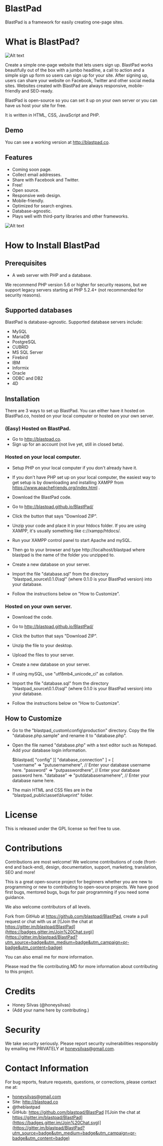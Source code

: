 # BlastPad
BlastPad is a framework for easily creating one-page sites. 



# What is BlastPad?

![Alt text](/blastpad_source/0.1.0/screenshot/blastpad_screenshot.png)

Create a simple one-page website that lets users sign up.  BlastPad works beautifully out of the box with a jumbo headline, a call to action and a simple sign up form so users can sign up for your site.  After signing up, users can share your website on Facebook, Twitter and other social media sites.  Websites created with BlastPad are always responsive, mobile-friendly and SEO-ready. 

BlastPad is open-source so you can set it up on your own server or you can have us host your site for free.

It is written in HTML, CSS, JavaScript and PHP.



## Demo

You can see a working version at http://blastpad.co.


## Features

 - Coming soon page.
 - Collect email addresses.
 - Share with Facebook and Twitter.
 - Free!
 - Open source.
 - Responsive web design.
 - Mobile-friendly.
 - Optimized for search engines.
 - Database-agnostic.
 - Plays well with third-party libraries and other frameworks.
 
![Alt text](/blastpad_source/0.1.0/screenshot/feature.png)
 


# How to Install BlastPad

## Prerequisites

 - A web server with PHP and a database.

We recommend PHP version 5.6 or higher for security reasons, but we support legacy servers starting at PHP 5.2.4+ (not recommended for security reasons).



## Supported databases

BlastPad is database-agnostic.  Supported database servers include:

  - MySQL
  - MariaDB
  - PostgreSQL
  - CUBRID
  - MS SQL Server
  - Firebird
  - IBM
  - Informix
  - Oracle
  - ODBC and DB2
  - 4D



## Installation  
  
There are 3 ways to set up BlastPad.  You can either have it hosted on BlastPad.co, hosted on your local computer or hosted on your own server.


### (Easy) Hosted on BlastPad.  

  - Go to http://blastpad.co.
  - Sign up for an account (not live yet, still in closed beta).

  
### Hosted on your local computer.  

  - Setup PHP on your local computer if you don't already have it. 
   - If you don't have PHP set up on your local computer, the easiest way to get setup is by downloading and installing XAMPP from https://www.apachefriends.org/index.html .   
 
  - Download the BlastPad code. 
   - Go to http://blastpad.github.io/BlastPad/
   - Click the button that says "Download ZIP".
   
  - Unzip your code and place it in your htdocs folder.  If you are using XAMPP, it's usually something like c://xampp/htdocs/.  
  
  - Run your XAMPP control panel to start Apache and mySQL.  
   - Then go to your browser and type http://localhost/blastpad where blastpad is the name of the folder you unzipped to.
  
  - Create a new database on your server.
   - Import the file "database.sql" from the directory "blastpad_source\0.1.0\sql" (where 0.1.0 is your BlastPad version) into your database.
  
  - Follow the instructions below on "How to Customize".


### Hosted on your own server. 

  - Download the code.
   - Go to http://blastpad.github.io/BlastPad/
   - Click the button that says "Download ZIP".
   - Unzip the file to your desktop.

  - Upload the files to your server.  
 
  - Create a new database on your server.  
   - If using mySQL, use "utf8mb4_unicode_ci" as collation.
   - Import the file "database.sql" from the directory "blastpad_source\0.1.0\sql" (where 0.1.0 is your BlastPad version) into your database.
   
  - Follow the instructions below on "How to Customize".

 
## How to Customize

 - Go to the "blastpad_custom\config\production" directory.  Copy the file "database.php.sample" and rename it to "database.php".

 - Open the file named "database.php" with a text editor such as Notepad.  
   Add your database login information. 

  	$blastpad[ "config" ][ "database_connection" ] = [	
		"username" 			=> "putusernamehere",			// Enter your database username here.
		"password" 			=> "putpasswordhere",			// Enter your database password here.
		"database" 			=> "putdatabasenamehere",		// Enter your database name here. 
			
 - The main HTML and CSS files are in the "blastpad_public\asset\blueprint\" folder.
 


# License

This is released under the GPL license so feel free to use.



# Contributions

Contributions are most welcome!   We welcome contributions of code (front-end and back-end), design, documentation, support, marketing, translation, SEO and more!  

This is a great open-source project for beginners whether you are new to programming or new to contributing to open-source projects.  We have good first bugs, mentored bugs, bugs for pair programming if you need some guidance.

We also welcome contributors of all levels. 

Fork from GitHub at https://github.com/blastpad/BlastPad, create a pull request or chat with us at [![Join the chat at https://gitter.im/blastpad/BlastPad](https://badges.gitter.im/Join%20Chat.svg)](https://gitter.im/blastpad/BlastPad?utm_source=badge&utm_medium=badge&utm_campaign=pr-badge&utm_content=badge)

You can also email me for more information.

Please read the file contributing.MD for more information about contributing to this project.



# Credits

 - Honey Silvas (@honeysilvas)
 - (Add your name here by contributing.)


 
# Security 
 
We take security seriously.  Please report security vulnerabilities responsibly by emailing me PRIVATELY at honeysilvas@gmail.com. 



# Contact Information

For bug reports, feature requests, questions, or corrections, please contact me at:

 - honeysilvas@gmail.com
 - Site: http://blastpad.co
 - @theblastpad
 - GitHub: https://github.com/blastpad/BlastPad
[![Join the chat at https://gitter.im/blastpad/BlastPad](https://badges.gitter.im/Join%20Chat.svg)](https://gitter.im/blastpad/BlastPad?utm_source=badge&utm_medium=badge&utm_campaign=pr-badge&utm_content=badge)